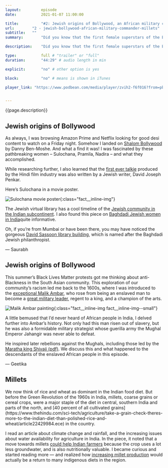 ```yaml
---
layout:         episode
date: 			2021-01-07 11:00:00

title: 			"#2: Jewish origins of Bollywood, an African military commander in 17<sup>th</sup> century India, and millets"
url:        "2 - jewish-bollywood-african-military-commander-millets"
subtitle: 	""
summary: 		"Did you know that the first female superstars of the Bollywood were from the Jewish community? Or how an African slave became a military mastermind in 17th century India? We also talk about how the way India's diet changed in the 1960s and how it&rsquo;s affecting people&rsquo;s lives now."

description: 	"Did you know that the first female superstars of the Bollywood were from the Jewish community? Or how an African slave became a military mastermind in 17th century India? We also talk about how the way India's diet changed in the 1960s and how it's affecting people&rsquo;s lives now."

type:			full # "trailer" or "full"
duration: 		"44:29" # audio length in min

explicit: 		"no" # other option is yes

block: 			"no" # means is shown in iTunes

player_link: "https://www.podbean.com/media/player/zvih2-f6f016?from=pb6admin&download=1&version=1&auto=0&share=1&download=1&rtl=0&fonts=Helvetica&skin=2&pfauth=&btn-skin=101"


---
```


{{page.description}}

<h2 class="fact__hed">Jewish origins of Bollywood</h2>

As always, I was browsing Amazon Prime and Netflix looking for good desi content to watch on a Friday night. Somehow I landed on [Shalom Bollywood](https://www.menemshafilms.com/shalom-bollywood) by Danny Ben-Moshe. And what a find it was! I was fascinated by these pathbreaking women – Sulochana, Pramila, Nadira – and what they accomplished. 

While researching further, I also learned that the [first ever talkie](https://en.wikipedia.org/wiki/Alam_Ara) produced by the Hindi film industry was also written by a Jewish writer, David Joseph Penkar.

Here’s Sulochana in a movie poster.

![Sulochana movie poster](../../assets/sulochana.jpg){:class="fact__inline-img"}

The Jewish virtual library has a cool timeline of the [Jewish community in the Indian subcontinent](https://www.jewishvirtuallibrary.org/india-virtual-jewish-history-tour.). I also found this piece on [Baghdadi Jewish women in India](https://jwa.org/encyclopedia/article/baghdadi-jewish-women-in-india)quite informative. 


Oh, if you’re from Mumbai or have been there, you may have noticed the gorgeous [David Sassoon library building](https://davidsassoonlibrary.com/), which is named after the Baghdadi Jewish philanthropist. 

— Saurabh

<h2 class="fact__hed">Jewish origins of Bollywood</h2>

This summer’s Black Lives Matter protests got me thinking about anti-Blackness in the South Asian community. This exploration of our community’s racism led me back to the 1600s, where I was introduced to the [exceptional Malik Ambar](https://indianexpress.com/article/research/malik-ambar-aurangabad-mughals-jahangir-akbar-shivaji-6397143/), who rose from being an enslaved man to become a [great military leader](https://journals.sagepub.com/doi/abs/10.1177/0971945820959897?journalCode=mhja), regent to a king, and a champion of the arts. 

![Malik Ambar painting](../../assets/ambar_600.jpg){:class="fact__inline-img fact__inline-img--small"}

A little bemused that I’d never heard of African people in India, I delved further into Ambar’s history. Not only had this man risen out of slavery, but he was also a formidable military strategist whose guerilla army the Mughal Emperor Jahangir was never able to defeat. 

He inspired later rebellions against the Mughals, including those led by the [Maratha king Shivaji (pdf)](https://libres.uncg.edu/ir/uncg/f/O_Ali_MalikAmbar_2011.pdf). We discuss this and what happened to the descendants of the enslaved African people in this episode. 

— Geetika

<h2 class="fact__hed">Millets</h2>
We now think of rice and wheat as dominant in the Indian food diet. But before the Green Revolution of the 1960s in India, millets, coarse grains or cereal crops, were a major staple of the diet in central, southern India and parts of the north, and [40 percent of all cultivated grains](https://www.thehindu.com/sci-tech/agriculture/take-a-grain-check-theres-more-to-the-indian-diet-than-polished-rice-and-wheat/article22429984.ece) in the country.

I read an article about climate change and rainfall, and the increasing issues about water availability for agriculture in India. In the piece, it noted that a move towards millets [could help Indian farmers](https://www.livemint.com/Leisure/o4kfYaS3XMDDJhqgmObd3L/Why-should-we-eat-millets.html) because the crop uses a lot less groundwater, and is also nutritionally valuable. I became curious and started reading more — and realized how [increasing millet production](https://www.livemint.com/Leisure/o4kfYaS3XMDDJhqgmObd3L/Why-should-we-eat-millets.html) would actually be a return to many indigenous diets in the region.
